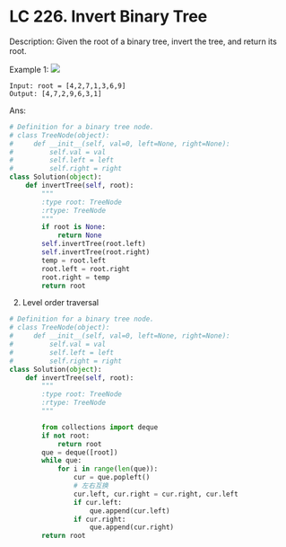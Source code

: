 
# LC 226. Invert Binary Tree

Description:
Given the root of a binary tree, invert the tree, and return its root.

Example 1:
<img src = "https://assets.leetcode.com/uploads/2021/03/14/invert1-tree.jpg">

```
Input: root = [4,2,7,1,3,6,9]
Output: [4,7,2,9,6,3,1]
```

Ans:
```py
# Definition for a binary tree node.
# class TreeNode(object):
#     def __init__(self, val=0, left=None, right=None):
#         self.val = val
#         self.left = left
#         self.right = right
class Solution(object):
    def invertTree(self, root):
        """
        :type root: TreeNode
        :rtype: TreeNode
        """
        if root is None:
            return None
        self.invertTree(root.left)
        self.invertTree(root.right)
        temp = root.left
        root.left = root.right
        root.right = temp
        return root
```

2. Level order traversal
```py
# Definition for a binary tree node.
# class TreeNode(object):
#     def __init__(self, val=0, left=None, right=None):
#         self.val = val
#         self.left = left
#         self.right = right
class Solution(object):
    def invertTree(self, root):
        """
        :type root: TreeNode
        :rtype: TreeNode
        """

        from collections import deque
        if not root:
            return root
        que = deque([root])
        while que:
            for i in range(len(que)):
                cur = que.popleft()
                # 左右互换
                cur.left, cur.right = cur.right, cur.left
                if cur.left:
                    que.append(cur.left)
                if cur.right:
                    que.append(cur.right)
        return root
```